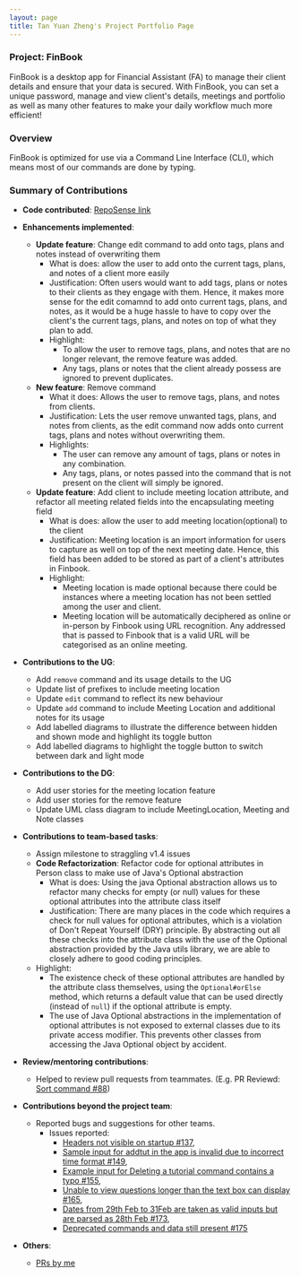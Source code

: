 ```yaml
---
layout: page
title: Tan Yuan Zheng's Project Portfolio Page
---
```


### Project: FinBook

FinBook is a desktop app for Financial Assistant (FA) to manage their client details and ensure that your data is
secured. With FinBook, you can set a unique password, manage and view client's details, meetings and portfolio as well
as many other features to make your daily workflow much more efficient!

### Overview

FinBook is optimized for use via a Command Line Interface (CLI), which means most of our commands are done by typing.

### Summary of Contributions

* **Code
  contributed**: [RepoSense link](https://nus-cs2103-ay2223s1.github.io/tp-dashboard/?search=yztangent&breakdown=true)

* **Enhancements implemented**:
    * **Update feature**: Change edit command to add onto tags, plans and notes instead of overwriting them
      * What is does: allow the user to add onto the current tags, plans, and notes of a client more easily 
      * Justification: Often users would want to add tags, plans or notes to their clients as they engage with them. Hence, it makes more sense for the edit comamnd to add onto current tags, plans, and notes, as it would be a huge hassle to have to copy over the client's the current tags, plans, and notes on top of what they plan to add.
      * Highlight:
        * To allow the user to remove tags, plans, and notes that are no longer relevant, the remove feature was added.
        * Any tags, plans or notes that the client already possess are ignored to prevent duplicates.
    * **New feature**: Remove command 
        * What it does: Allows the user to remove tags, plans, and notes from clients.
        * Justification: Lets the user remove unwanted tags, plans, and notes from clients, as the edit command now adds onto current tags, plans and notes without overwriting them.
        * Highlights:
          * The user can remove any amount of tags, plans or notes in any combination.
          * Any tags, plans, or notes passed into the command that is not present on the client will simply be ignored.
    * **Update feature**: Add client to include meeting location attribute, and refactor all meeting related fields into the encapsulating meeting field
      * What is does: allow the user to add meeting location(optional) to the client
      * Justification: Meeting location is an import information for users to capture as well on top of the next meeting date. Hence, this field has been added to be stored as part of a client's attributes in Finbook.
      * Highlight:
        * Meeting location is made optional because there could be instances where a meeting location has not been
        settled among the user and client.
        * Meeting location will be automatically deciphered as online or in-person by Finbook using URL recognition. Any addressed that is passed to Finbook that is a valid URL will be categorised as an online meeting.

* **Contributions to the UG**:
    * Add `remove` command and its usage details to the UG
    * Update list of prefixes to include meeting location
    * Update `edit` command to reflect its new behaviour
    * Update `add` command to include Meeting Location and additional notes for its usage
    * Add labelled diagrams to illustrate the difference between hidden and shown mode and highlight its toggle button
    * Add labelled diagrams to highlight the  toggle button to switch between dark and light mode

* **Contributions to the DG**:
    * Add user stories for the meeting location feature
    * Add user stories for the remove feature
    * Update UML class diagram to include MeetingLocation, Meeting and Note classes

* **Contributions to team-based tasks**:
    * Assign milestone to straggling v1.4 issues
    * **Code Refactorization**: Refactor code for optional attributes in Person class to make use of Java's Optional abstraction
      * What is does: Using the java Optional abstraction allows us to refactor many checks for empty (or null) values for these optional attributes into the attribute class itself
      * Justification: There are many places in the code which requires a check for null values for optional attributes, which is a violation of Don't Repeat Yourself (DRY) principle. By abstracting out all these checks into the attribute class with the use of the Optional abstraction provided by the Java utils library, we are able to closely adhere to good coding principles.
    * Highlight:
        * The existence check of these optional attributes are handled by the attribute class themselves, using the `Optional#orElse` method, which returns a default value that can be used directly (instead of `null`) if the optional attribute is empty.
        * The use of Java Optional abstractions in the implementation of optional attributes is not exposed to external classes due to its private access modifier. This prevents other classes from accessing the Java Optional object by accident.

* **Review/mentoring contributions**:
    * Helped to review pull requests from teammates. (E.g. PR Reviewd: [Sort command #88](https://github.com/AY2223S1-CS2103T-T08-4/tp/issues/137))

* **Contributions beyond the project team**:
    * Reported bugs and suggestions for other teams. 
        * Issues reported: 
            * [Headers not visible on startup #137](https://github.com/AY2223S1-CS2103T-T08-4/tp/issues/137),
            * [Sample input for addtut in the app is invalid due to incorrect time format #149](https://github.com/AY2223S1-CS2103T-T08-4/tp/issues/149),
            * [Example input for Deleting a tutorial command contains a typo #155](https://github.com/AY2223S1-CS2103T-T08-4/tp/issues/155),
            * [Unable to view questions longer than the text box can display #165](https://github.com/AY2223S1-CS2103T-T08-4/tp/issues/165),
            * [Dates from 29th Feb to 31Feb are taken as valid inputs but are parsed as 28th Feb #173](https://github.com/AY2223S1-CS2103T-T08-4/tp/issues/173),
            * [Deprecated commands and data still present #175](https://github.com/AY2223S1-CS2103T-T08-4/tp/issues/175)

    

* **Others**:
  * [PRs by me](https://github.com/AY2223S1-CS2103T-F11-3/tp/pulls?q=is%3Apr+author%3Ayztangent)